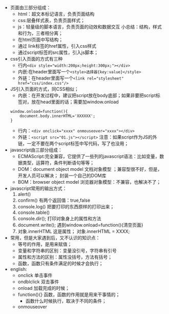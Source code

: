 - 页面由三部分组成：
    + html：超文本标记语言，负责页面结构
    + css:层叠样式表，负责页面样式；
    + js：轻量级的脚本语言，负责页面的动效和数据交互
    小总结：结构，样式和行为，三者相分离；
    + 在html页面中写结构；
    + 通过 link标签的href属性，引入css样式
    + 通过script标签的src属性，引入js脚本；
- css引入页面的方式有三种
    + 行内`<div style="width:200px;height:300px;"></div>`
    + 内嵌:在header里面写一个`<style>选择器{key:value}</style>`
    + 外链：在header里面写一个`<link rel="stylesheet" href="css/index.css"/>`
- JS引入页面的方式，同CSS相似；
    + 内嵌：在开发过程中，建议把script放在body底部；如果非要把script标签对，放在head里面的话；需要加window.onload
    ```
    window.onload=function(){
        document.body.innerHTML='XXXXXX';
    }
    ```
    + 行内：`<div onclick="xxxx" onmouseover="xxxx"></div>`
    + 外链：`<script src="01.js"></script>`
    注意：如果script作为JS的外链，一定不要在两个script标签中写代码，写了也没用；
- javascript由三部分组成：
    + ECMAScript:完全兼容，它提供了一些列的javascript语法：比如变量，数据类型，运算符，条件判断语句等等；
    + DOM：document object model 文档对象模型 ；兼容型很不好，但是，开发人员可以解决； 封装一个自己的DOM库
    + BOM：browser object model  浏览器对象模型：不兼容，也解决不了；
- javascript常用的输出方式：
    1. alert()
    2. confirm() 有两个返回值：true,false
    3. console.log() 把要打印的东西原样的打印出来；
    4. console.table()
    5. console.dir(); 打印对象身上的属性和方法
    6. document.write(); 遇到window.onload=function(){清空页面}
    7. 对象.innerHTML 这是属性；
    对象.innerHTML = XXXX;
- 常用，但是大家遇到后，又不认识的知识点：
    + 等号的作用，是用来赋值；
    + 变量和字符串的区别：变量没引号，字符串有引号
    + 属性和方法的区别：属性没括号，方法有括号；
    + 函数，函数只有条件满足的时候才会执行；
- english:
    + onclick 单击事件
    + ondblclick 双击事件
    + onload 加载完成的时候；
    + function(){} 函数，函数的作用就是用来干事情的；
        + 函数什么时候执行，取决于不同的条件；
    + onmouseover

    
    
    
    
    
    
    
    
    
    
    
    
    
    
    